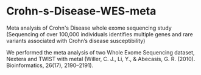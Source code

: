 # Crohn-s-Disease-WES-meta
Meta analysis of Crohn's Disease whole exome sequencing study (Sequencing of over 100,000 individuals 
identifies multiple genes and rare variants associated with Crohn’s disease susceptibility)

We performed the meta analysis of two Whole Exome Sequencing dataset, Nextera and TWIST with metal 
(Willer, C. J., Li, Y., & Abecasis, G. R. (2010). Bioinformatics, 26(17), 2190–2191).

